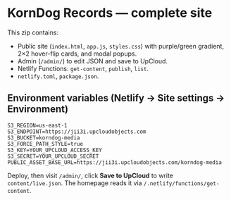 
# KornDog Records — complete site

This zip contains:
- Public site (`index.html`, `app.js`, `styles.css`) with purple/green gradient, 2×2 hover-flip cards, and modal popups.
- Admin (`/admin/`) to edit JSON and save to UpCloud.
- Netlify Functions: `get-content`, `publish`, `list`.
- `netlify.toml`, `package.json`.

## Environment variables (Netlify → Site settings → Environment)
```
S3_REGION=us-east-1
S3_ENDPOINT=https://jii3i.upcloudobjects.com
S3_BUCKET=korndog-media
S3_FORCE_PATH_STYLE=true
S3_KEY=YOUR_UPCLOUD_ACCESS_KEY
S3_SECRET=YOUR_UPCLOUD_SECRET
PUBLIC_ASSET_BASE_URL=https://jii3i.upcloudobjects.com/korndog-media
```

Deploy, then visit `/admin/`, click **Save to UpCloud** to write `content/live.json`.
The homepage reads it via `/.netlify/functions/get-content`.
